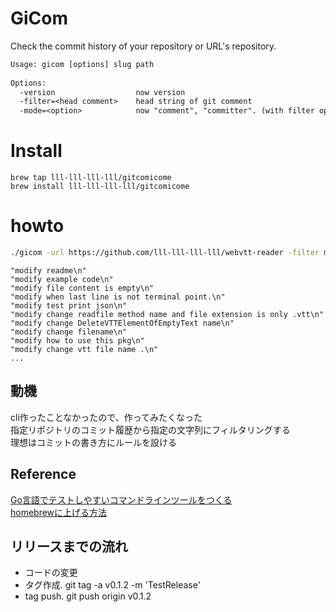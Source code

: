 # GiCom
Check the commit history of your repository or URL's repository.
```txt
Usage: gicom [options] slug path
  
Options:
  -version            		now version
  -filter=<head comment>	head string of git comment
  -mode=<option>      		now "comment", "committer". (with filter option)
```

# Install
`brew tap lll-lll-lll-lll/gitcomicome`<br>
`brew install lll-lll-lll-lll/gitcomicome`

# howto

```bash
./gicom -url https://github.com/lll-lll-lll-lll/webvtt-reader -filter modify -mode comment
```

```
"modify readme\n"
"modify example code\n"
"modify file content is empty\n"
"modify when last line is not terminal point.\n"
"modify test print json\n"
"modify change readfile method name and file extension is only .vtt\n"
"modify change DeleteVTTElementOfEmptyText name\n"
"modify change filename\n"
"modify how to use this pkg\n"
"modify change vtt file name .\n"
...
```

## 動機
cli作ったことなかったので、作ってみたくなった<br>
指定リポジトリのコミット履歴から指定の文字列にフィルタリングする<br>
理想はコミットの書き方にルールを設ける<br>

## Reference
[Go言語でテストしやすいコマンドラインツールをつくる](https://deeeet.com/writing/2014/12/18/golang-cli-test/)<br>
[homebrewに上げる方法](https://qiita.com/kcwebapply/items/4777dfc9151ebb3e8a19)


## リリースまでの流れ
- コードの変更
- タグ作成. git tag -a v0.1.2 -m 'TestRelease'
- tag push. git push origin v0.1.2 